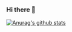 ### Hi there 👋

[![Anurag's github stats](https://github-readme-stats.vercel.app/api?username=PaDuckk)](https://github.com/anuraghazra/github-readme-stats)

<!--
**PaDuckk/PaDuckk** is a ✨ _special_ ✨ repository because its `README.md` (this file) appears on your GitHub profile.

Here are some ideas to get you started:

- 🔭 I’m currently working on ...
- 🌱 I’m currently learning ...
- 👯 I’m looking to collaborate on ...
- 🤔 I’m looking for help with ...
- 💬 Ask me about ...
- 📫 How to reach me: ...
- 😄 Pronouns: ...
- ⚡ Fun fact: ...
-->


